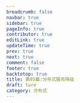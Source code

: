 ```yaml
---
breadcrumb: false
navbar: true
sidebar: true
pageInfo: true
contributor: true
editLink: true
updateTime: true
prev: true
next: true
comment: false
footer: true
backtotop: true
title: 第05篇:分布式服务降级
draft: ture
category: 分布式
---
```

